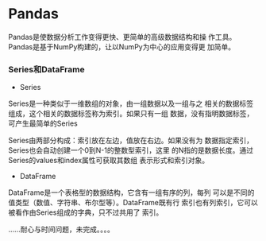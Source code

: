 # Pandas

Pandas是使数据分析工作变得更快、更简单的高级数据结构和操
作工具。Pandas是基于NumPy构建的，让以NumPy为中心的应用变得更
加简单。

### Series和DataFrame

* Series

Series是一种类似于一维数组的对象，由一组数据以及一组与之
相关的数据标签组成，这个相关的数据标签称为索引。如果只有一组
数据，没有指明数据标签，可产生最简单的Series

Series由两部分构成：索引放在左边，值放在右边。如果没有为
数据指定索引，Series也会自动创建一个0到N-1的整数型索引，这里
的N指的是数据长度。通过Series的values和index属性可获取其数组
表示形式和索引对象。

* DataFrame

DataFrame是一个表格型的数据结构，它含有一组有序的列，每列
可以是不同的值类型（数值、字符串、布尔型等）。DataFrame既有行
索引也有列索引，它可以被看作由Series组成的字典，只不过共用了
索引。


......耐心与时间问题，未完成。。。。

